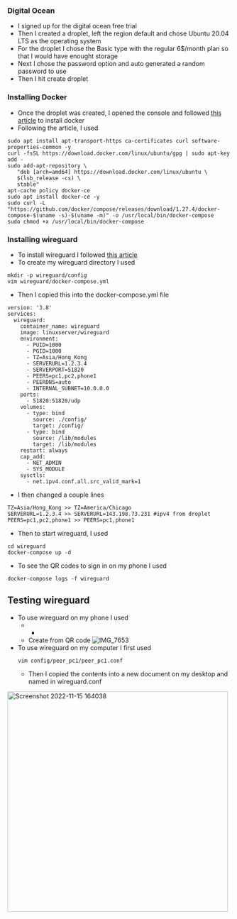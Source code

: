 ### Digital Ocean
- I signed up for the digital ocean free trial
- Then I created a droplet, left the region default and chose Ubuntu 20.04 LTS as the operating system
- For the droplet I chose the Basic type with the regular 6$/month plan so that I would have enought storage
- Next I chose the password option and auto generated a random password to use
- Then I hit create droplet
### Installing Docker
- Once the droplet was created, I opened the console and followed [this article](https://thematrix.dev/install-docker-and-docker-compose-on-ubuntu-20-04/) to install docker
- Following the article, I used
```
sudo apt install apt-transport-https ca-certificates curl software-properties-common -y
curl -fsSL https://download.docker.com/linux/ubuntu/gpg | sudo apt-key add -
sudo add-apt-repository \
   "deb [arch=amd64] https://download.docker.com/linux/ubuntu \
   $(lsb_release -cs) \
   stable"
apt-cache policy docker-ce
sudo apt install docker-ce -y
sudo curl -L "https://github.com/docker/compose/releases/download/1.27.4/docker-compose-$(uname -s)-$(uname -m)" -o /usr/local/bin/docker-compose
sudo chmod +x /usr/local/bin/docker-compose
```
### Installing wireguard
- To install wireguard I followed [this article](https://thematrix.dev/setup-wireguard-vpn-server-with-docker/)
- To create my wireguard directory I used
```
mkdir -p wireguard/config
vim wireguard/docker-compose.yml
```
- Then I copied this into the docker-compose.yml file
```
version: '3.8'
services:
  wireguard:
    container_name: wireguard
    image: linuxserver/wireguard
    environment:
      - PUID=1000
      - PGID=1000
      - TZ=Asia/Hong_Kong
      - SERVERURL=1.2.3.4
      - SERVERPORT=51820
      - PEERS=pc1,pc2,phone1
      - PEERDNS=auto
      - INTERNAL_SUBNET=10.0.0.0
    ports:
      - 51820:51820/udp
    volumes:
      - type: bind
        source: ./config/
        target: /config/
      - type: bind
        source: /lib/modules
        target: /lib/modules
    restart: always
    cap_add:
      - NET_ADMIN
      - SYS_MODULE
    sysctls:
      - net.ipv4.conf.all.src_valid_mark=1
```
- I then changed a couple lines
```
TZ=Asia/Hong_Kong >> TZ=America/Chicago
SERVERURL=1.2.3.4 >> SERVERURL=143.198.73.231 #ipv4 from droplet
PEERS=pc1,pc2,phone1 >> PEERS=pc1,phone1
```
- Then to start wireguard, I used
```
cd wireguard
docker-compose up -d
```
- To see the QR codes to sign in on my phone I used
```
docker-compose logs -f wireguard
```
## Testing wireguard
- To use wireguard on my phone I used
	- +
	- Create from QR code
![IMG_7653](https://user-images.githubusercontent.com/90875690/202040581-c8d413f7-4fac-462b-9b7c-061e00ac00a3.PNG)
- To use wireguard on my computer I first used
	```
	vim config/peer_pc1/peer_pc1.conf
	```
	- Then I copied the contents into a new document on my desktop and named in wireguard.conf 
<img width="497" alt="Screenshot 2022-11-15 164038" src="https://user-images.githubusercontent.com/90875690/202040494-2ef4044c-5ccd-42de-b03a-21ee74b649ca.png">
